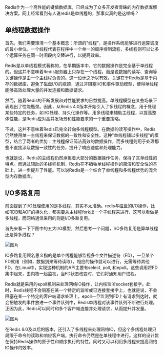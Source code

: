 Redis作为一个高性能的键值数据库，已经成为了众多开发者青睐的内存数据库解决方案。网上经常看到有人说redis是单线程的，那事实真的是这样吗？

## 单线程数据操作

首先，我们需要理清一个基本概念：所谓的"线程"，是操作系统能够进行运算调度的最小单位。一个线程代表在程序中一个单一的顺序控制流程，多线程则可以让多个运算任务在同一时间段内交替进行，以提高效率。

Redis是以单线程模式著称的，在早期版本中，它的数据操作是完全基于单线程的。但这并不意味着Redis服务器上只存在一个线程，而是说数据的读写、查询等关键操作是由一个主线程负责的。这一设计之所以有效，关键在于Redis是基于内存的数据库，避免了磁盘I/O的瓶颈，通过非阻塞I/O和事件驱动模型，使得单线程能够高效处理大量的并发连接和数据请求。

然而，随着Redis的不断发展和对性能要求的日益提高，单线程模型在某些场景下表现出了性能瓶颈。因此，从Redis 4.0版本开始引入了多线程的概念，用于处理某些特定的任务，如I/O处理、持久化操作等。用多线程来辅助主线程，以提高整体性能，是Redis应对高并发场景和性能要求的一个重要策略。

不过，这并不意味着Redis已完全转向多线程模型。在数据的读写操作中，Redis仍然使用单一主线程来保证数据的一致性和安全性。这种"单线程辅以多线程"的模型，结合了两者的优势：主线程保证简洁高效的数据操作，而多线程则用于处理那些不直接涉及数据一致性的任务，提升了响应速度和处理能力。

也就是说，Redis的主线程仍然承担着大部分的数据操作任务，保持了其单线性的特点。而通过辅助的多线程机制，Redis在不牺牲单线程操作的简洁和安全性的基础上，进一步提升了性能。可以说Redis是一个结合了单线程和多线程优势的混合型内存数据库。

## I/O多路复用

前面提到了I/O处理使用的是多线程，其实不太准确。redis与磁盘的I/O操作，比如RDB和AOF的持久化，都需要从主线程fork出一个子线程来进行，这可以看做是多线程，而网络通信采用的则是I/O多路复用。

首先来看一下下图中的五大I/O模型，然后思考一个问题，I/O多路复用是算单线程还是算多线程？

![图片](https://mmbiz.qpic.cn/mmbiz_png/Z39MZpFQTY0R8cLyPgdLe1fwiafIJN1lFMhabgWiaXgELyLTib2nmADe3UbdE1bcfCjEibSicibTsr56JSZtXbMicNTrQ/640?wx_fmt=png&from=appmsg)

IO多路复用顾名思义指的是单个线程能够监视多个文件描述符（FD），一旦某个FD就绪（例如，数据到来等待读取），相应的操作就可以进行，无需等待其他FD。在Linux中，实现这种机制的API主要有select, poll, 和epoll。这些调用将FD集中起来，由内核一起监视，当FD状态改变时，它们将通知用户进程。

Redis就是采用的epoll机制来处理网络IO操作，让内核监听socket套接字。此时，Redis线程不会阻塞在某一个特定的监听或已连接套接字上，也就是说，不会阻塞在某一个特定的客户端请求处理上。epoll一旦监测到FD上有请求到达时，就会把触发的事件放进一个事件队列中，Redis单线程对该事件队列不断进行处理。正因为此，Redis可以同时和多个客户端连接并处理请求，从而提升并发量。

![图片](https://mmbiz.qpic.cn/mmbiz_png/Z39MZpFQTY0R8cLyPgdLe1fwiafIJN1lFCdArOLQUoLUUC0L1l2L9p96qNcelUb5YXhvz98UjQY9PiaTmica4bCXQ/640?wx_fmt=png&from=appmsg)

在Redis 6.0及以后的版本，还引入了多线程来处理网络IO，但这个多线程处理只局限于命令的读取和响应客户端，执行命令仍然是在单线程中进行。这样的设计旨在保持Redis操作的原子性和顺序执行的特性，同时又可以利用多线程来提高网络IO操作的效率。
